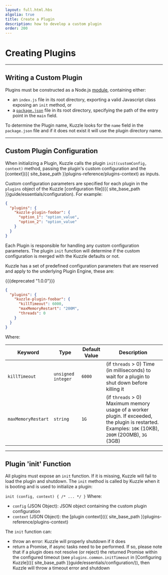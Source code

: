 ```yaml
---
layout: full.html.hbs
algolia: true
title: Create a Plugin
description: how to develop a custom plugin
order: 200
---
```


# Creating Plugins

---

## Writing a Custom Plugin

Plugins must be constructed as a Node.js [module](https://nodejs.org/dist/latest-v6.x/docs/api/modules.html), containing either:

* an `index.js` file in its root directory, exporting a valid Javascript class exposing an `init` method, or
* a [`package.json`](https://docs.npmjs.com/files/package.json) file in its root directory, specifying the path of the entry point in the `main` field.

To determine the Plugin name, Kuzzle looks for the `name` field in the `package.json` file and if it does not exist it will use the plugin directory name.

---

## Custom Plugin Configuration

When initializing a Plugin, Kuzzle calls the plugin `init(customConfig, context)` method, passing the plugin's custom configuration and the [context]({{ site_base_path }}plugins-reference/plugins-context) as inputs.

Custom configuration parameters are specified for each plugin in the `plugins` object of the Kuzzle [configuration file]({{ site_base_path }}guide/essentials/configuration). For example:

```json
{
  "plugins": {
    "kuzzle-plugin-foobar": {
      "option_1": "option_value",
      "option_2": "option_value"
    }
  }
}
```

Each Plugin is responsible for handling any custom configuration parameters. The plugin `init` function will determine if the custom configuration is merged with the Kuzzle defaults or not.


Kuzzle has a set of predefined configuration parameters that are reserved and apply to the underlying Plugin Engine, these are:

{{{deprecated "1.0.0"}}}

```json
{
  "plugins": {
    "kuzzle-plugin-foobar": {
      "killTimeout": 6000,
      "maxMemoryRestart": "200M",
      "threads": 0
    }
  }
}
```

Where:

| Keyword | Type | Default Value |Description                  |
|---------|------|---------------|-----------------------------|
| `killTimeout` | `unsigned integer` | `6000 ` | (if `threads` > 0) Time (in milliseconds) to wait for a plugin to shut down before killing it |
| `maxMemoryRestart` | `string` | `1G` | (if `threads` > 0) Maximum memory usage of a worker plugin. If exceeded, the plugin is restarted. <br>Examples: `10K` (10KB), `200M` (200MB), `3G` (3GB)|

---

## Plugin 'init' Function

All plugins must expose an `init` function. If it is missing, Kuzzle will fail to load the plugin and shutdown.
The `init` method is called by Kuzzle when it is booting and is used to initialize a plugin:

`init (config, context) { /* ... */ }`
Where:

* ``config`` (JSON Object): JSON object containing the custom plugin configuration
* ``context`` (JSON Object): the [plugin context]({{ site_base_path }}plugins-reference/plugins-context)


The `init` function can:

* throw an error: Kuzzle will properly shutdown if it does
* return a Promise, if async tasks need to be performed. If so, please note that if a plugin does not resolve (or reject) the returned Promise within the configured timeout (see `plugins.common.initTimeout` in [Configuring Kuzzle]({{ site_base_path }}guide/essentials/configuration/)), then Kuzzle will throw a timeout error and shutdown
